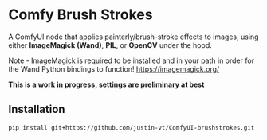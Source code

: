 # Comfy Brush Strokes

A ComfyUI node that applies painterly/brush-stroke effects to images, using either **ImageMagick (Wand)**, **PIL**, or **OpenCV** under the hood.

Note - ImageMagick is required to be installed and in your path in order for the Wand Python bindings to function! https://imagemagick.org/

**This is a work in progress, settings are preliminary at best**

## Installation

```bash
pip install git+https://github.com/justin-vt/ComfyUI-brushstrokes.git
```
